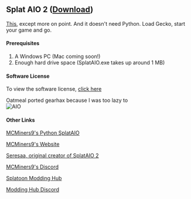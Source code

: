 ## Splat AIO 2 ([Download](https://github.com/MCMiners9/Splat-AIO/raw/master/SplatAIO-GUI-Edition/SplatAIO.exe))

[This](https://github.com/MCMiners9/Splat-AIO), except more on point. And it doesn't need Python.
Load Gecko, start your game and go.

#### Prerequisites
1. A Windows PC (Mac coming soon!)
2. Enough hard drive space (SplatAIO.exe takes up around 1 MB)

#### Software License
To view the software license, [click here](https://raw.githubusercontent.com/MCMiners9/Splat-AIO-2/master/LICENSE.txt)

Oatmeal ported gearhax because I was too lazy to</br>
![AIO](http://imgur.com/XWYfAvu.png)

#### Other Links

[MCMiners9's Python SplatAIO](https://github.com/MCMiners9/Splat-AIO)

[MCMiners9's Website](http://mcminers9site.weebly.com)

[Seresaa, original creator of SplatAIO 2](https://github.com/seresaa)

[MCMiners9's Discord](https://discord.gg/4HdZyct)

[Splatoon Modding Hub](https://gbatemp.net/threads/splatoon-modding-hub.425670/)

[Modding Hub Discord](https://discord.gg/0zs6LjiLmeNI740J)
